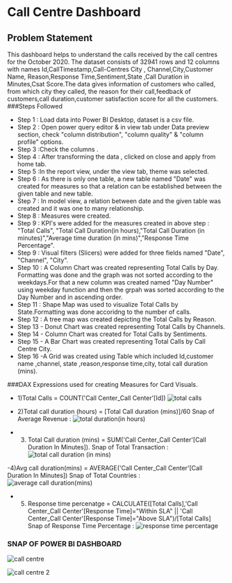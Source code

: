 
# Call Centre Dashboard

## Problem Statement

This dashboard helps to understand the calls received by the call centres for the October 2020. The dataset consists of 32941 rows and 12 columns with names Id,CallTimestamp,Call-Centres City , Channel,City,Customer Name, Reason,Response Time,Sentiment,State ,Call Duration in Minutes,Csat Score.The data gives information of customers who called, from which city they called, the reason for their call,feedback of customers,call duration,customer satisfaction score for all the customers.  
###Steps Followed

- Step 1 : Load data into Power BI Desktop, dataset is a csv file.
- Step 2 : Open power query editor & in view tab under Data preview section, check "column distribution", "column quality" & "column profile" options.
- Step 3 :Check the columns .
- Step 4 : After transforming the data , clicked on close and apply from home tab.
- Step 5 :In the report view, under the view tab, theme was selected.
- Step 6 : As there is only one table, a new table named "Date" was created for measures so that a relation can be established between the given table and new table.
- Step 7 : In model view, a relation between date and the given table was created and it was one to many relationship.
- Step 8 : Measures were created.
- Step 9 : KPI's  were added for the measures created in above step : "Total Calls", "Total Call Duration(in hours),"Total Call Duration (in minutes)","Average time duration (in mins)","Response Time Percentage".
- Step 9 : Visual filters (Slicers) were added for three fields named "Date", "Channel", "City".
- Step 10 : A Column Chart was created representing Total Calls by Day. Formatting was done and the graph was not sorted according to the weekdays.For that a new column was created named "Day Number" using weekday function and then the grpah was sorted according to the Day Number and in ascending order.
- Step 11 : Shape Map was used to visualize Total Calls by State.Formatting was done accoridng to the number of calls.
- Step 12 : A tree map was created depicting the Total Calls by Reason.
- Step 13 - Donut Chart was created representing Total Calls by Channels.
- Step 14 - Column Chart was created for Total Calls by Sentiments.
- Step 15 - A Bar Chart was created representing Total Calls by Call Centre City.
- Step 16 -A Grid was created using Table which included Id,customer name ,channel, state ,reason,response time,city, total call duration (mins).

###DAX Expressions used for creating Measures for Card Visuals.
- 1)Total Calls = COUNT('Call Center_Call Center'[Id])
![total calls](https://github.com/Shreyavig/Call-Centre-Dashboard/assets/158707069/26f3f14b-87a6-46fd-b79a-75e90aa10655)

- 2)Total call duration (hours) = [Total Call duration (mins)]/60
Snap of Average Revenue :
![total duration(in hours)](https://github.com/Shreyavig/Call-Centre-Dashboard/assets/158707069/ca02d630-eab7-42d4-b98c-3144949b8321)
- 3) Total Call duration (mins) = SUM('Call Center_Call Center'[Call Duration In Minutes]).
Snap of Total Transaction : 
![total call duration (in mins)](https://github.com/Shreyavig/Call-Centre-Dashboard/assets/158707069/8517111e-c3ae-46f1-aca5-c67cd06aadd5)

-4)Avg call duration(mins) = AVERAGE('Call Center_Call Center'[Call Duration In Minutes])
Snap of Total Countries :
![average call duration(mins)](https://github.com/Shreyavig/Call-Centre-Dashboard/assets/158707069/4bd919bd-4532-4689-b8a4-3576d35ecdb4)
- 5) Response time percenatge = CALCULATE([Total Calls],'Call Center_Call Center'[Response Time]="Within SLA" || 'Call Center_Call Center'[Response Time]="Above SLA")/[Total Calls]
Snap of Response Time Percentage :
![response time percentage](https://github.com/Shreyavig/Call-Centre-Dashboard/assets/158707069/d633a835-e1f1-47b4-8a33-3da39aefb8d4)


### SNAP OF POWER BI DASHBOARD 
![call centre](https://github.com/Shreyavig/Call-Centre-Dashboard/assets/158707069/2eb61836-dbcd-4957-97fe-58a6408950af)

![call centre 2](https://github.com/Shreyavig/Call-Centre-Dashboard/assets/158707069/8f8ec83b-b3fb-4887-98a1-797aa3967538)






